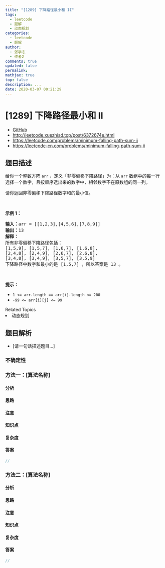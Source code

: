 ```yaml
---
title: "[1289] 下降路径最小和 II"
tags:
  - leetcode
  - 题解
  - 动态规划
categories:
  - leetcode
  - 题解
author:
  - 张学志
  - 作者2
comments: true
updated: false
permalink:
mathjax: true
top: false
description: ...
date: 2020-03-07 00:21:29
---
```



# [1289] 下降路径最小和 II
* [GitHub](https://github.com/algoboy101/LeetCodeCrowdsource/tree/master/_posts/QA/%5B1289%5D%20%E4%B8%8B%E9%99%8D%E8%B7%AF%E5%BE%84%E6%9C%80%E5%B0%8F%E5%92%8C%20II.md)
* http://leetcode.xuezhisd.top/post/6372674e.html
* https://leetcode.com/problems/minimum-falling-path-sum-ii
* https://leetcode-cn.com/problems/minimum-falling-path-sum-ii


## 题目描述

<p>给你一个整数方阵&nbsp;<code>arr</code>&nbsp;，定义「非零偏移下降路径」为：从&nbsp;<code>arr</code> 数组中的每一行选择一个数字，且按顺序选出来的数字中，相邻数字不在原数组的同一列。</p>

<p>请你返回非零偏移下降路径数字和的最小值。</p>

<p>&nbsp;</p>

<p><strong>示例 1：</strong></p>

<pre>
<strong>输入：</strong>arr = [[1,2,3],[4,5,6],[7,8,9]]
<strong>输出：</strong>13
<strong>解释：</strong>
所有非零偏移下降路径包括：
[1,5,9], [1,5,7], [1,6,7], [1,6,8],
[2,4,8], [2,4,9], [2,6,7], [2,6,8],
[3,4,8], [3,4,9], [3,5,7], [3,5,9]
下降路径中数字和最小的是&nbsp;[1,5,7] ，所以答案是&nbsp;13 。
</pre>

<p>&nbsp;</p>

<p><strong>提示：</strong></p>

<ul>
	<li><code>1 &lt;= arr.length == arr[i].length &lt;= 200</code></li>
	<li><code>-99 &lt;= arr[i][j] &lt;= 99</code></li>
</ul>
<div><div>Related Topics</div><div><li>动态规划</li></div></div>


## 题目解析
* [请一句话描述题目...]

### 不确定性


### 方法一：[算法名称]

#### 分析

#### 思路

#### 注意

#### 知识点

#### 复杂度

#### 答案

```cpp
//
```


### 方法二：[算法名称]

#### 分析

#### 思路

#### 注意

#### 知识点

#### 复杂度

#### 答案

```cpp
//
```


